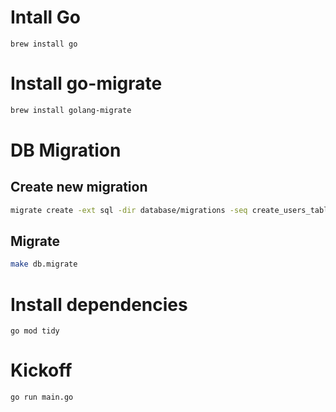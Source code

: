 # Intall Go

```
brew install go
```

# Install go-migrate

```bash
brew install golang-migrate
```

# DB Migration

## Create new migration

```bash
migrate create -ext sql -dir database/migrations -seq create_users_table
```

## Migrate

```bash
make db.migrate
```

# Install dependencies

```
go mod tidy
```

# Kickoff

```bash
go run main.go
```
